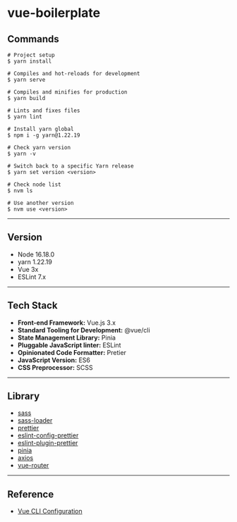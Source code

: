 # vue-boilerplate

<!-- Commands -->

## Commands

```
# Project setup
$ yarn install

# Compiles and hot-reloads for development
$ yarn serve

# Compiles and minifies for production
$ yarn build

# Lints and fixes files
$ yarn lint

# Install yarn global
$ npm i -g yarn@1.22.19

# Check yarn version
$ yarn -v

# Switch back to a specific Yarn release
$ yarn set version <version>

# Check node list
$ nvm ls

# Use another version
$ nvm use <version>
```

---

<!-- Version -->

## Version

- Node 16.18.0
- yarn 1.22.19
- Vue 3x
- ESLint 7.x

---

<!-- Tech Stack -->

## Tech Stack

- **Front-end Framework:** Vue.js 3.x
- **Standard Tooling for Development:** @vue/cli
- **State Management Library:** Pinia
- **Pluggable JavaScript linter:** ESLint
- **Opinionated Code Formatter:** Pretier
- **JavaScript Version:** ES6
- **CSS Preprocessor:** SCSS

---

<!-- Library -->

## Library

- [sass](https://github.com/sass/dart-sass)
- [sass-loader](https://github.com/webpack-contrib/sass-loader)
- [prettier](https://github.com/prettier/prettier)
- [eslint-config-prettier](https://github.com/prettier/eslint-config-prettier)
- [eslint-plugin-prettier](https://www.npmjs.com/package/eslint-plugin-prettier)
- [pinia](https://github.com/vuejs/pinia)
- [axios](https://github.com/axios/axios)
- [vue-router](https://github.com/vuejs/router)

---

<!-- Reference -->

## Reference

- [Vue CLI Configuration](https://cli.vuejs.org/config/)
